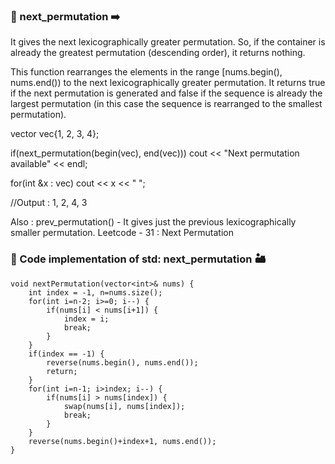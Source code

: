 ### :memo: next_permutation ➡️

It gives the next lexicographically greater permutation.
So, if the container is already the greatest permutation (descending order), it returns nothing.

This function rearranges the elements in the range [nums.begin(), nums.end()) to the next lexicographically greater permutation. It returns true if the next permutation is generated and false if the sequence is already the largest permutation (in this case the sequence is rearranged to the smallest permutation).


vector<int> vec{1, 2, 3, 4};
    
if(next_permutation(begin(vec), end(vec)))
    cout << "Next permutation available" << endl;

for(int &x : vec)
    cout << x << " ";
    
//Output : 1, 2, 4, 3

Also : prev_permutation() - It gives just the previous lexicographically smaller permutation.
    Leetcode - 31  : Next Permutation

### 🌋 Code implementation of std: next_permutation :desert:
```
void nextPermutation(vector<int>& nums) {
    int index = -1, n=nums.size();
    for(int i=n-2; i>=0; i--) {
        if(nums[i] < nums[i+1]) {
            index = i;
            break;
        }
    }
    if(index == -1) {
        reverse(nums.begin(), nums.end());
        return;
    }
    for(int i=n-1; i>index; i--) {
        if(nums[i] > nums[index]) {
            swap(nums[i], nums[index]);
            break;
        }
    }
    reverse(nums.begin()+index+1, nums.end());
}
```